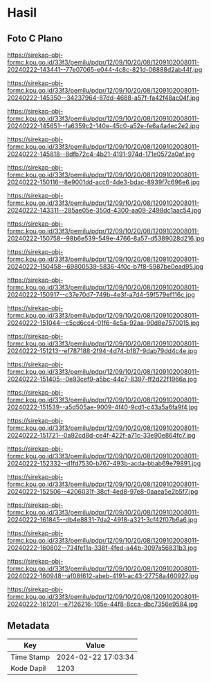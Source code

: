 # Hasil

## Foto C Plano

https://sirekap-obj-formc.kpu.go.id/33f3/pemilu/pdpr/12/09/10/20/08/1209102008011-20240222-143441--77e07065-e044-4c8c-821d-06888d2ab44f.jpg

https://sirekap-obj-formc.kpu.go.id/33f3/pemilu/pdpr/12/09/10/20/08/1209102008011-20240222-145350--34237964-87dd-4688-a57f-fa42f48ac04f.jpg

https://sirekap-obj-formc.kpu.go.id/33f3/pemilu/pdpr/12/09/10/20/08/1209102008011-20240222-145651--fa6359c2-140e-45c0-a52e-fe6a4a4ec2e2.jpg

https://sirekap-obj-formc.kpu.go.id/33f3/pemilu/pdpr/12/09/10/20/08/1209102008011-20240222-145818--8dfb72c4-4b21-4191-974d-171e0572a0af.jpg

https://sirekap-obj-formc.kpu.go.id/33f3/pemilu/pdpr/12/09/10/20/08/1209102008011-20240222-150116--8e9001dd-acc6-4de3-bdac-8939f7c696e6.jpg

https://sirekap-obj-formc.kpu.go.id/33f3/pemilu/pdpr/12/09/10/20/08/1209102008011-20240222-143311--285ae05e-350d-4300-aa09-2498dc1aac54.jpg

https://sirekap-obj-formc.kpu.go.id/33f3/pemilu/pdpr/12/09/10/20/08/1209102008011-20240222-150758--98b6e539-549e-4766-8a57-d5389028d216.jpg

https://sirekap-obj-formc.kpu.go.id/33f3/pemilu/pdpr/12/09/10/20/08/1209102008011-20240222-150458--69800539-5836-4f0c-b7f8-5987be0ead95.jpg

https://sirekap-obj-formc.kpu.go.id/33f3/pemilu/pdpr/12/09/10/20/08/1209102008011-20240222-150917--c37e70d7-749b-4e3f-a7d4-59f579ef116c.jpg

https://sirekap-obj-formc.kpu.go.id/33f3/pemilu/pdpr/12/09/10/20/08/1209102008011-20240222-151044--c5cd6cc4-01f6-4c5a-92aa-90d8e7570015.jpg

https://sirekap-obj-formc.kpu.go.id/33f3/pemilu/pdpr/12/09/10/20/08/1209102008011-20240222-151213--ef787188-2f94-4d74-b187-9dab79dd4c4e.jpg

https://sirekap-obj-formc.kpu.go.id/33f3/pemilu/pdpr/12/09/10/20/08/1209102008011-20240222-151405--0e93cef9-a5bc-44c7-8397-ff2d22f1966a.jpg

https://sirekap-obj-formc.kpu.go.id/33f3/pemilu/pdpr/12/09/10/20/08/1209102008011-20240222-151539--a5d505ae-9009-4f40-9cd1-c43a5a6fa9f4.jpg

https://sirekap-obj-formc.kpu.go.id/33f3/pemilu/pdpr/12/09/10/20/08/1209102008011-20240222-151721--0a92cd8d-ce4f-422f-a71c-33e90e864fc7.jpg

https://sirekap-obj-formc.kpu.go.id/33f3/pemilu/pdpr/12/09/10/20/08/1209102008011-20240222-152332--d1fd7530-b767-493b-acda-bbab69e79891.jpg

https://sirekap-obj-formc.kpu.go.id/33f3/pemilu/pdpr/12/09/10/20/08/1209102008011-20240222-152506--4206031f-38cf-4ed8-97e8-0aaea5e2b5f7.jpg

https://sirekap-obj-formc.kpu.go.id/33f3/pemilu/pdpr/12/09/10/20/08/1209102008011-20240222-161845--db4e8831-7da2-4918-a321-3cf42f07b6a6.jpg

https://sirekap-obj-formc.kpu.go.id/33f3/pemilu/pdpr/12/09/10/20/08/1209102008011-20240222-160802--734fe11a-338f-4fed-a44b-3097a56831b3.jpg

https://sirekap-obj-formc.kpu.go.id/33f3/pemilu/pdpr/12/09/10/20/08/1209102008011-20240222-160948--af08f612-abeb-4191-ac43-27758a460927.jpg

https://sirekap-obj-formc.kpu.go.id/33f3/pemilu/pdpr/12/09/10/20/08/1209102008011-20240222-161201--e7126216-105e-44f8-8cca-dbc7356e9584.jpg


## Metadata

| Key        | Value               |
| ---------- | ------------------- |
| Time Stamp | 2024-02-22 17:03:34 |
| Kode Dapil | 1203                |



